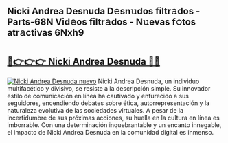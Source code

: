## Nicki Andrea Desnuda D𝚎sn𝚞dos filtr𝚊dos - Parts-68N Vid𝚎os filtr𝚊dos - N𝚞evas f𝚘tos atr𝚊ctivas 6Nxh9

# <h2><a href="http://mbbwo8y.tromn.icu/?c=Nicki+Andrea+Desnuda">🔗👉👉👉 Nicki Andrea Desnuda 🔗🔗</a></h2>

[![Nicki Andrea Desnuda nuevo](https://i.imgur.com/pEAQMta.gif)](http://mbbwo8y.tromn.icu/?c=Nicki+Andrea+Desnuda)
Nicki Andrea Desnuda, un individuo multifacético y divisivo, se resiste a la descripción simple. Su innovador estilo de comunicación en línea ha cautivado y enfurecido a sus seguidores, encendiendo debates sobre ética, autorrepresentación y la naturaleza evolutiva de las sociedades virtuales. A pesar de la incertidumbre de sus próximas acciones, su huella en la cultura en línea es imborrable. Con una determinación inquebrantable y un encanto innegable, el impacto de Nicki Andrea Desnuda en la comunidad digital es inmenso.
